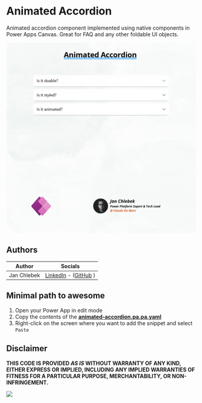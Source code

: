 # Animated Accordion

Animated accordion component implemented using native components in Power Apps Canvas. Great for FAQ and any other foldable UI objects.

![preview](./assets/animated-accordion-demo.gif)


## Authors

Author|Socials
--------|---------
Jan Chlebek | [LinkedIn](https://www.linkedin.com/in/jan-chlebek/) - ([GitHub](https://github.com/jan-chlebek) )

## Minimal path to awesome

1. Open your Power App in edit mode
2. Copy the contents of the **[animated-accordion.pa.pa.yaml](./source/animated-accordion.pa.yaml)**
3. Right-click on the screen where you want to add the snippet and select `Paste`



## Disclaimer

**THIS CODE IS PROVIDED *AS IS* WITHOUT WARRANTY OF ANY KIND, EITHER EXPRESS OR IMPLIED, INCLUDING ANY IMPLIED WARRANTIES OF FITNESS FOR A PARTICULAR PURPOSE, MERCHANTABILITY, OR NON-INFRINGEMENT.**

<img src="https://m365-visitor-stats.azurewebsites.net/powerplatform-snippets/power-apps/animated-accordion" aria-hidden="true" />